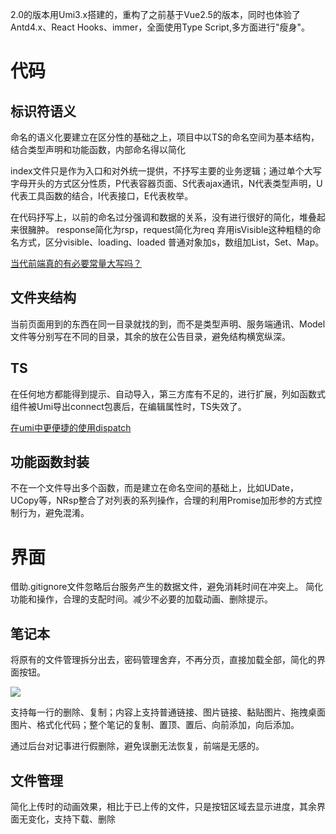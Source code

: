2.0的版本用Umi3.x搭建的，重构了之前基于Vue2.5的版本，同时也体验了Antd4.x、React Hooks、immer，全面使用Type Script,多方面进行"瘦身"。

# 代码

## 标识符语义

命名的语义化要建立在区分性的基础之上，项目中以TS的命名空间为基本结构，结合类型声明和功能函数，内部命名得以简化

index文件只是作为入口和对外统一提供，不抒写主要的业务逻辑；通过单个大写字母开头的方式区分性质，P代表容器页面、S代表ajax通讯，N代表类型声明，U代表工具函数的结合，I代表接口，E代表枚举。

在代码抒写上，以前的命名过分强调和数据的关系，没有进行很好的简化，堆叠起来很臃肿。
response简化为rsp，request简化为req
弃用isVisible这种粗糙的命名方式，区分visible、loading、loaded
普通对象加s，数组加List，Set、Map。

[当代前端真的有必要常量大写吗？](https://www.jianshu.com/p/2b54ec7a9aa8)

## 文件夹结构

当前页面用到的东西在同一目录就找的到，而不是类型声明、服务端通讯、Model文件等分别写在不同的目录，其余的放在公告目录，避免结构横宽纵深。

## TS
在任何地方都能得到提示、自动导入，第三方库有不足的，进行扩展，列如函数式组件被Umi导出connect包裹后，在编辑属性时，TS失效了。

[在umi中更便捷的使用dispatch](https://www.jianshu.com/p/bfb5bddf3b52)

## 功能函数封装

不在一个文件导出多个函数，而是建立在命名空间的基础上，比如UDate，UCopy等，NRsp整合了对列表的系列操作，合理的利用Promise加形参的方式控制行为，避免混淆。


# 界面

借助.gitignore文件忽略后台服务产生的数据文件，避免消耗时间在冲突上。
简化功能和操作，合理的支配时间。减少不必要的加载动画、删除提示。

## 笔记本

将原有的文件管理拆分出去，密码管理舍弃，不再分页，直接加载全部，简化的界面按钮。

![](https://upload-images.jianshu.io/upload_images/3004133-9d6db831045a537d.png?imageMogr2/auto-orient/strip%7CimageView2/2/w/1240)


支持每一行的删除、复制；内容上支持普通链接、图片链接、黏贴图片、拖拽桌面图片、格式化代码；整个笔记的复制、置顶、置后、向前添加，向后添加。

通过后台对记事进行假删除，避免误删无法恢复，前端是无感的。

## 文件管理

简化上传时的动画效果，相比于已上传的文件，只是按钮区域去显示进度，其余界面无变化，支持下载、删除

